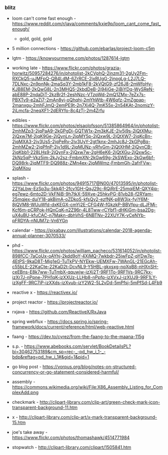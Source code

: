 
### blitz

* loom can't come fast enough - https://www.reddit.com/r/java/comments/kxie9p/loom_cant_come_fast_enough/ 
    - gold, gold, gold
* 5 million connections - https://github.com/ebarlas/project-loom-c5m

* lgtm - https://knowyourmeme.com/photos/1287614-lgtm
* working late - https://www.flickr.com/photos/grazia-horwitz/50957284276/in/photolist-2kCVphQ-2inzm31-2gUy2Fm-RXCkQ5-uJMFpQ-QB4LdM-6ZrRCE-2jxBUgG-2jnpgLg-L2J7LQ-7DLNxc-2n9pnNk-2maSq3Y-2mb1kF8-2kVQtG9-zf26J8-2mWfoHy-KJB8EM-2kQwG8L-2n3MHQ5-2kbdDeB-2j94iGe-2jBiYDq-WySReN-abE88P-2ndaDjT-2kzBr2f-2eshNzc-VTzpWd-2mQ1ZMx-7eZx7s-PBXTv9-e2aZj7-2mAn8yj-oQhqhj-2mYhWtb-4W6qfz-2mZgpap-2manxgu-2mhFJmQ-2emPE9t-2n7Xi4Q-7mK55x-2n54KAt-2nomizY-2jLmcfa-2neqXF1-2dERYfo-8c4zTj-2m4Zrfu

* edibles - https://www.flickr.com/photos/elsaolofsson/51385864964/in/photolist-2mhMZp3-2jqPaA9-2kGPgDj-GQTW1x-2m3kKJE-2jv5j9s-2jQtXMu-2jQxw7M-2jqK9Ge-2jQynLn-2jqMY5p-2jQxw9L-2jQtXW7-2jqKcBn-2jqMXA3-2jv3Us5-2jqPeRy-2jv3UyY-2gt1knx-2mhJc8J-2kGPgBq-2mhMZw2-2jqPfnP-2jv1d9L-2jqMUNz-vRfvGm-2jQtXHM-2jQynCB-2jqKbb1-228LHs9-2jQynFx-2jQxw7w-2gH6eK6-2jQtXGu-2jQxw5c-2kNz5qP-Vkz5im-2kJy2sz-FmbmXN-2kGw69g-2kSWExo-2kGw6bf-DQ98rk-2jqMTF9-DQ988z-ZMn4ex-2jqMWmz-FmbmGh-2afrFVw-2jqMXou

* splash - https://www.flickr.com/photos/94915717@N00/47013595/in/photolist-22YaLbw-EzSp3u-5kk4i1-2fcv1GH-QqJ29c-RQjRrE-25mqiEM-QXY4ip-eg7ewz-6mto2D-VkFNiB-9h7tkX-59Xve-25hkvPG-81vb28-f2RYam-25mqjex-duiY18-akBimA-oZDkoS-kfsQv2-ezfNK-p8W3jx-fyjY6M-8jQVM8-WUuWfd-dxKEGX-cmYj2E-CFG4W-fGkzkP-BBVfpu-dLJFMj-Kcf6m-pCRPok-HQnCqK-n2Z96r-4L8Tww-rCYbf1-dHKiGm-bsa2Dg-uX4uBU-kfuCAC-n7Makn-dbhVhS-6NBTNv-22XUY7K-yCeNYb-pFRDYA-nNUM7z-Vn6YGn

* calendar - https://pixabay.com/illustrations/calendar-2018-agenda-annual-planner-3070533/
* phd - https://www.flickr.com/photos/william_pacheco/531614052/in/photolist-898fCC-7aCoUx-oAYhj-2kdd9oY-4XjMQ-7wkbdr-25jwFpZ-pYDw7p-4EtPS-9kaD8T-Mjg1eG-TuTkPV-NYEkw-UEMXFw-7WAnGL-21EGcAh-c55bLE-22KaCte-22KaD2t-DcvNL9-Y5HBL-gkxsxg-nqXqB8-nHXnSH-ceEBns-E8k7ww-TuTmbX-qquwjw-izXj2T-9RF1To-9RF1Vs-9RC7kx-izXr7J-nPpne-7PH1qK-izXXUz-LLHb8-nPpfp-izXVxJ-izXUJ9-9RF1LY-izXgFF-9RC7iP-izXXds-izXvub-izY2W2-5L2vDd-5mPfsj-5mPfSd-L4Fb9

* reactive x - https://reactivex.io/
* project reactor - https://projectreactor.io/
* rxjava - https://github.com/ReactiveX/RxJava
* spring webflux - https://docs.spring.io/spring-framework/docs/current/reference/html/web-reactive.html
* faang - https://dev.to/cyrez/from-the-faang-to-the-maana-115g

* s.p. - https://www.abebooks.com/servlet/BookDetailsPL?bi=30462753189&cm_sp=rec-_-pd_hw_i_1-_-bdp&reftag=pd_hw_i_1#&gid=1&pid=1
* go blog post - https://vorpus.org/blog/notes-on-structured-concurrency-or-go-statement-considered-harmful/
* assembly - https://commons.wikimedia.org/wiki/File:X86_Assembly_Listing_for_ComplexAdd.png
* checkmark - http://clipart-library.com/clip-art/green-check-mark-icon-transparent-background-11.htm
* x - http://clipart-library.com/clip-art/x-mark-transparent-background-15.htm

* joe's take away - https://www.flickr.com/photos/thomashawk/4514771984
* stopwatch - http://clipart-library.com/clipart/1505841.htm
